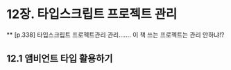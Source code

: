 # 12장. 타입스크립트 프로젝트 관리

\*\* [p.338] 타입스크립트 프로젝트관리 관리....... 이 책 쓰는 프로젝트는 관리 안하냐!?

## 12.1 앰비언트 타입 활용하기
